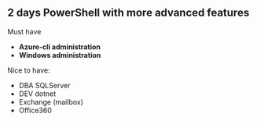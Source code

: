 ## 2 days PowerShell with more advanced features

Must have
- **Azure-cli administration**
- **Windows administration**

Nice to have:
- DBA SQLServer 
- DEV dotnet 
- Exchange (mailbox)
- Office360  

